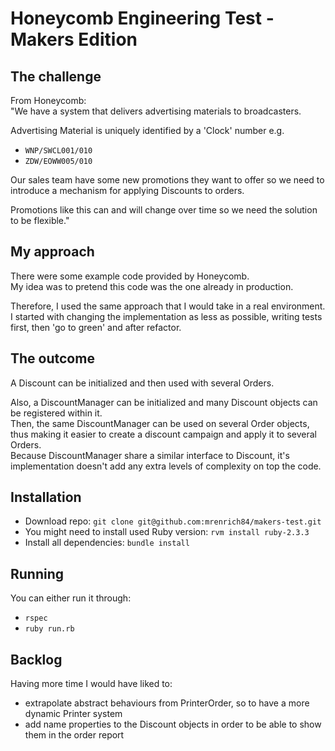 # Honeycomb Engineering Test - Makers Edition

## The challenge
From Honeycomb:  
"We have a system that delivers advertising materials to broadcasters.

Advertising Material is uniquely identified by a 'Clock' number e.g.

* `WNP/SWCL001/010`
* `ZDW/EOWW005/010`

Our sales team have some new promotions they want to offer so
we need to introduce a mechanism for applying Discounts to orders.

Promotions like this can and will change over time so we need the solution to be flexible."

## My approach
There were some example code provided by Honeycomb.  
My idea was to pretend this code was the one already in production.  

Therefore, I used the same approach that I would take in a real environment.  
I started with changing the implementation as less as possible, writing tests first, then 'go to green' and after refactor.

## The outcome
A Discount can be initialized and then used with several Orders.

Also, a DiscountManager can be initialized and many Discount objects can be registered within it.  
Then, the same DiscountManager can be used on several Order objects, thus making it easier to create a discount campaign and apply it to several Orders.  
Because DiscountManager share a similar interface to Discount, it's implementation doesn't add any extra levels of complexity on top the code.    

## Installation

- Download repo: `git clone git@github.com:mrenrich84/makers-test.git`
- You might need to install used Ruby version: `rvm install ruby-2.3.3`
- Install all dependencies: `bundle install`

## Running
You can either run it through:
- `rspec`
- `ruby run.rb`

## Backlog
Having more time I would have liked to:
- extrapolate abstract behaviours from PrinterOrder, so to have a more dynamic Printer system
- add name properties to the Discount objects in order to be able to show them in the order report
